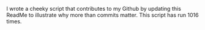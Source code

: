 I wrote a cheeky script that contributes to my Github by updating this ReadMe to illustrate why more than commits matter. This script has run 1016 times.